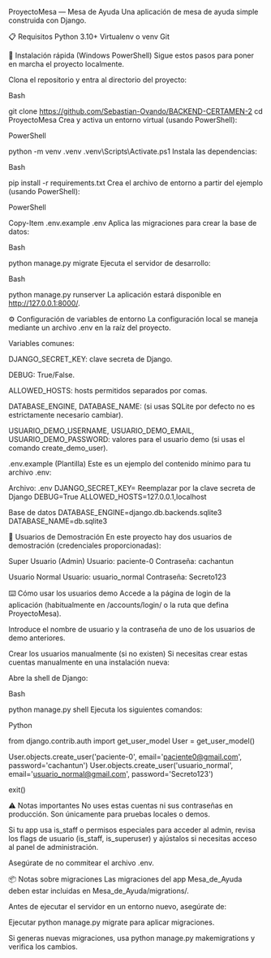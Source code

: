 ProyectoMesa — Mesa de Ayuda Una aplicación de mesa de ayuda simple construida con Django.

📋 Requisitos Python 3.10+ Virtualenv o venv Git

🚀 Instalación rápida (Windows PowerShell) Sigue estos pasos para poner en marcha el proyecto localmente.

Clona el repositorio y entra al directorio del proyecto:

Bash

git clone https://github.com/Sebastian-Ovando/BACKEND-CERTAMEN-2 cd ProyectoMesa Crea y activa un entorno virtual (usando PowerShell):

PowerShell

python -m venv .venv .venv\Scripts\Activate.ps1 Instala las dependencias:

Bash

pip install -r requirements.txt Crea el archivo de entorno a partir del ejemplo (usando PowerShell):

PowerShell

Copy-Item .env.example .env Aplica las migraciones para crear la base de datos:

Bash

python manage.py migrate Ejecuta el servidor de desarrollo:

Bash

python manage.py runserver La aplicación estará disponible en http://127.0.0.1:8000/.

⚙️ Configuración de variables de entorno La configuración local se maneja mediante un archivo .env en la raíz del proyecto.

Variables comunes:

DJANGO_SECRET_KEY: clave secreta de Django.

DEBUG: True/False.

ALLOWED_HOSTS: hosts permitidos separados por comas.

DATABASE_ENGINE, DATABASE_NAME: (si usas SQLite por defecto no es estrictamente necesario cambiar).

USUARIO_DEMO_USERNAME, USUARIO_DEMO_EMAIL, USUARIO_DEMO_PASSWORD: valores para el usuario demo (si usas el comando create_demo_user).

.env.example (Plantilla) Este es un ejemplo del contenido mínimo para tu archivo .env:

Archivo: .env
DJANGO_SECRET_KEY= Reemplazar por la clave secreta de Django DEBUG=True ALLOWED_HOSTS=127.0.0.1,localhost

Base de datos
DATABASE_ENGINE=django.db.backends.sqlite3 DATABASE_NAME=db.sqlite3

🧪 Usuarios de Demostración En este proyecto hay dos usuarios de demostración (credenciales proporcionadas):

Super Usuario (Admin) Usuario: paciente-0
Contraseña: cachantun

Usuario Normal Usuario: usuario_normal
Contraseña: Secreto123

⌨️ Cómo usar los usuarios demo Accede a la página de login de la aplicación (habitualmente en /accounts/login/ o la ruta que defina ProyectoMesa).

Introduce el nombre de usuario y la contraseña de uno de los usuarios de demo anteriores.

Crear los usuarios manualmente (si no existen) Si necesitas crear estas cuentas manualmente en una instalación nueva:

Abre la shell de Django:

Bash

python manage.py shell Ejecuta los siguientes comandos:

Python

from django.contrib.auth import get_user_model User = get_user_model()

User.objects.create_user('paciente-0', email='paciente0@gmail.com', password='cachantun') User.objects.create_user('usuario_normal', email='usuario_normal@gmail.com', password='Secreto123')

exit()

⚠️ Notas importantes No uses estas cuentas ni sus contraseñas en producción. Son únicamente para pruebas locales o demos.

Si tu app usa is_staff o permisos especiales para acceder al admin, revisa los flags de usuario (is_staff, is_superuser) y ajústalos si necesitas acceso al panel de administración.

Asegúrate de no commitear el archivo .env.

📦 Notas sobre migraciones Las migraciones del app Mesa_de_Ayuda deben estar incluidas en Mesa_de_Ayuda/migrations/.

Antes de ejecutar el servidor en un entorno nuevo, asegúrate de:

Ejecutar python manage.py migrate para aplicar migraciones.

Si generas nuevas migraciones, usa python manage.py makemigrations y verifica los cambios.

